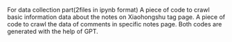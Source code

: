 For data collection part(2files in ipynb format)
A piece of code to crawl basic information data about the notes on Xiaohongshu tag page.
A piece of code to crawl the data of comments in specific notes page.
Both codes are generated with the help of GPT.
